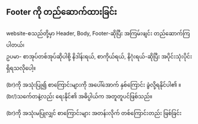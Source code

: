 ## Footer ကို တည်ဆောက်ထားခြင်း
website-စသည်တို့မှာ Header, Body, Footer-ဆိုပြီး အကြမ်းဖျင်း တည်ဆောက်ကြပါတယ်၊ <br>
ဥပမာ- စာအုပ်တစ်အုပ်ဆိုပါစို့ နိဒါန်းရယ်, စာကိုယ်ရယ်, နိဂုံးရယ်-ဆိုပြီး အပိုင်းသုံးပိုင်း ရှိရသလိုပေါ့။ <br>




(br)ကို အသုံးပြု၍ စာကြောင်းများကို အပေါ်အောက် နှစ်ကြောင်း ခွဲလို့ရနိုင်ပါ၏ ။ (br/)သက်ေတနဲ့လည်း ရေးနိုင်၏ အဓိပ္ပါယ်က အတူတူပင်ဖြစ်သည်။ 

(br)ကို အသုံးမပြုလျှင် စာကြောင်းများ အတန်းလိုက် တစ်ကြောင်းတည်း ဖြစ်ခြင်း